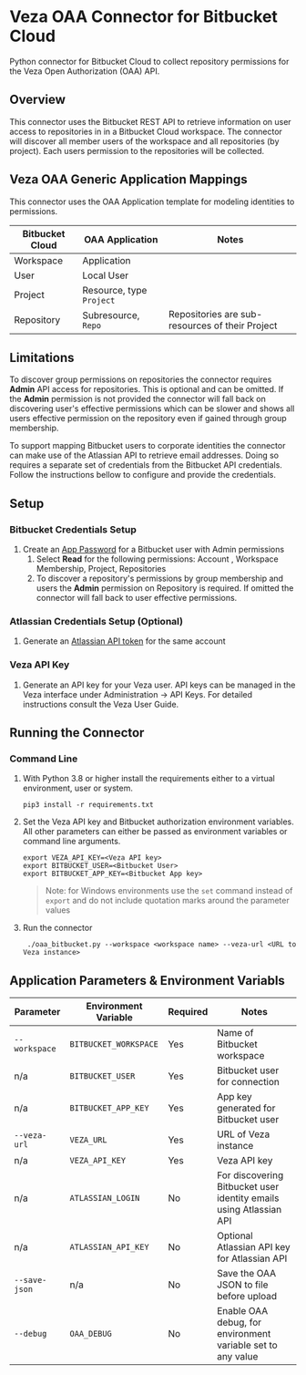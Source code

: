 # Veza OAA Connector for Bitbucket Cloud

Python connector for Bitbucket Cloud to collect repository permissions for the Veza Open Authorization (OAA) API.

## Overview

This connector uses the Bitbucket REST API to retrieve information on user access to repositories in in a Bitbucket
Cloud workspace. The connector will discover all member users of the workspace and all repositories (by project). Each
users permission to the repositories will be collected.

## Veza OAA Generic Application Mappings

This connector uses the OAA Application template for modeling identities to permissions.

| Bitbucket Cloud | OAA Application          | Notes                                           |
| --------------- | ------------------------ | ----------------------------------------------- |
| Workspace       | Application              |                                                 |
| User            | Local User               |                                                 |
| Project         | Resource, type `Project` |                                                 |
| Repository      | Subresource, `Repo`      | Repositories are sub-resources of their Project |

## Limitations

To discover group permissions on repositories the connector requires **Admin** API access for repositories. This is
optional and can be omitted. If the **Admin** permission is not provided the connector will fall back on discovering
user's effective permissions which can be slower and shows all users effective permission on the repository even if
gained through group membership.

To support mapping Bitbucket users to corporate identities the connector can make use of the Atlassian API to retrieve
email addresses. Doing so requires a separate set of credentials from the Bitbucket API credentials. Follow the
instructions bellow to configure and provide the credentials.

## Setup
### Bitbucket Credentials Setup
1. Create an [App Password](https://support.atlassian.com/bitbucket-cloud/docs/app-passwords/) for a Bitbucket user with Admin permissions
   1. Select **Read** for the following permissions: Account , Workspace Membership, Project, Repositories
   2. To discover a repository's permissions by group membership and users the **Admin** permission on Repository is required. If omitted the connector will fall back to user effective permissions.

### Atlassian Credentials Setup (Optional)
1. Generate an [Atlassian API token](https://support.atlassian.com/atlassian-account/docs/manage-api-tokens-for-your-atlassian-account/) for the same account

### Veza API Key
1. Generate an API key for your Veza user. API keys can be managed in the Veza interface under Administration -> API Keys. For detailed instructions consult the Veza User Guide.

## Running the Connector

### Command Line
1. With Python 3.8 or higher install the requirements either to a virtual environment, user or system.

   ```shell
   pip3 install -r requirements.txt
   ```

2. Set the Veza API key and Bitbucket authorization environment variables. All other parameters can either be passed as environment variables or command line arguments.

    ```shell
    export VEZA_API_KEY=<Veza API key>
    export BITBUCKET_USER=<Bitbucket User>
    export BITBUCKET_APP_KEY=<Bitbucket App key>
    ```

    > Note: for Windows environments use the `set` command instead of `export` and do not include quotation marks around the parameter values

3. Run the connector
   ```shell
    ./oaa_bitbucket.py --workspace <workspace name> --veza-url <URL to Veza instance>
   ```

## Application Parameters & Environment Variabls
| Parameter     | Environment Variable  | Required | Notes                                                              |
| ------------- | --------------------- | -------- | ------------------------------------------------------------------ |
| `--workspace` | `BITBUCKET_WORKSPACE` | Yes      | Name of Bitbucket workspace                                        |
| n/a           | `BITBUCKET_USER`      | Yes      | Bitbucket user for connection                                      |
| n/a           | `BITBUCKET_APP_KEY`   | Yes      | App key generated for Bitbucket user                               |
| `--veza-url`  | `VEZA_URL`            | Yes      | URL of Veza instance                                               |
| n/a           | `VEZA_API_KEY`        | Yes      | Veza API key                                                       |
| n/a           | `ATLASSIAN_LOGIN`     | No       | For discovering Bitbucket user identity emails using Atlassian API |
| n/a           | `ATLASSIAN_API_KEY`   | No       | Optional Atlassian API key for Atlassian API                       |
| `--save-json` | n/a                   | No       | Save the OAA JSON to file before upload                            |
| `--debug`     | `OAA_DEBUG`           | No       | Enable OAA debug, for environment variable set to any value        |